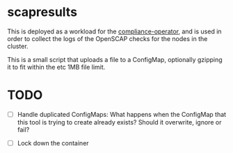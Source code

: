 scapresults
===========

This is deployed as a workload for the 
[compliance-operator](https://github.com/openshift/compliance-operator/), and
is used in order to collect the logs of the OpenSCAP checks for the nodes in
the cluster.

This is a small script that uploads a file to a ConfigMap, optionally gzipping
it to fit within the etc 1MB file limit.

TODO
====

- [ ] Handle duplicated ConfigMaps: What happens when the ConfigMap that this
  tool is trying to create already exists? Should it overwrite, ignore or fail?

- [ ] Lock down the container

